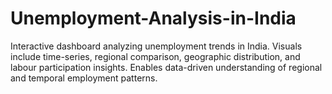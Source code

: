 # Unemployment-Analysis-in-India
Interactive dashboard analyzing unemployment trends in India. Visuals include time-series, regional comparison, geographic distribution, and labour participation insights. Enables data-driven understanding of regional and temporal employment patterns.
